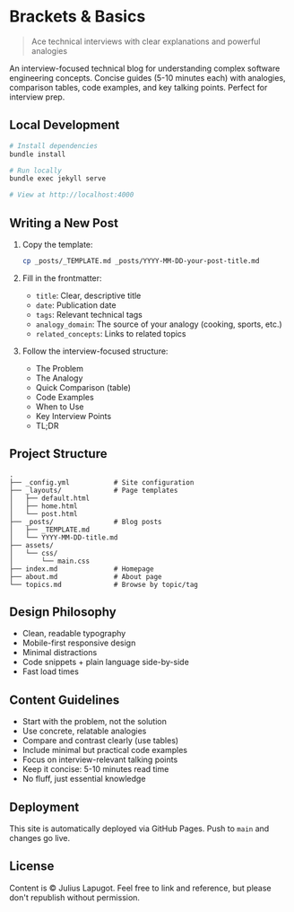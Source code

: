 # Brackets & Basics

> Ace technical interviews with clear explanations and powerful analogies

An interview-focused technical blog for understanding complex software engineering concepts. Concise guides (5-10 minutes each) with analogies, comparison tables, code examples, and key talking points. Perfect for interview prep.

## Local Development

```bash
# Install dependencies
bundle install

# Run locally
bundle exec jekyll serve

# View at http://localhost:4000
```

## Writing a New Post

1. Copy the template:
   ```bash
   cp _posts/_TEMPLATE.md _posts/YYYY-MM-DD-your-post-title.md
   ```

2. Fill in the frontmatter:
   - `title`: Clear, descriptive title
   - `date`: Publication date
   - `tags`: Relevant technical tags
   - `analogy_domain`: The source of your analogy (cooking, sports, etc.)
   - `related_concepts`: Links to related topics

3. Follow the interview-focused structure:
   - The Problem
   - The Analogy
   - Quick Comparison (table)
   - Code Examples
   - When to Use
   - Key Interview Points
   - TL;DR

## Project Structure

```
.
├── _config.yml           # Site configuration
├── _layouts/             # Page templates
│   ├── default.html
│   ├── home.html
│   └── post.html
├── _posts/               # Blog posts
│   ├── _TEMPLATE.md
│   └── YYYY-MM-DD-title.md
├── assets/
│   └── css/
│       └── main.css
├── index.md              # Homepage
├── about.md              # About page
└── topics.md             # Browse by topic/tag
```

## Design Philosophy

- Clean, readable typography
- Mobile-first responsive design
- Minimal distractions
- Code snippets + plain language side-by-side
- Fast load times

## Content Guidelines

- Start with the problem, not the solution
- Use concrete, relatable analogies
- Compare and contrast clearly (use tables)
- Include minimal but practical code examples
- Focus on interview-relevant talking points
- Keep it concise: 5-10 minutes read time
- No fluff, just essential knowledge

## Deployment

This site is automatically deployed via GitHub Pages. Push to `main` and changes go live.

## License

Content is © Julius Lapugot. Feel free to link and reference, but please don't republish without permission.
